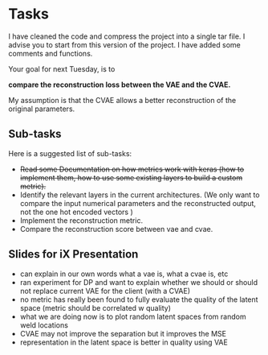 # Tasks

I have cleaned the code and compress the project into a single tar file. I advise you to start from this version of the project. I have added some comments and functions.

Your goal for next Tuesday, is to

**compare the reconstruction loss between the VAE and the CVAE.**

My assumption is that the CVAE allows a better reconstruction of the original parameters.

## Sub-tasks

Here is a suggested list of sub-tasks:

* ~~Read some Documentation on how  metrics work with keras (how to implement them, how to use some existing layers to build a custom metric).~~
* Identify the relevant layers in the current architectures. (We only want to compare the input numerical parameters and the reconstructed output, not the one hot encoded vectors )
* Implement the reconstruction metric.
* Compare the reconstruction score between vae and cvae.

## Slides for iX Presentation

* can explain in our own words what a vae is, what a cvae is, etc
* ran experiment for DP and want to explain whether we should or should not replace current VAE for the client (with a CVAE)
* no metric has really been found to fully evaluate the quality of the latent space (metric should be correlated w quality)
* what we are doing now is to plot random latent spaces from random weld locations
* CVAE may not improve the separation but it improves the MSE
* representation in the latent space is better in quality using VAE
